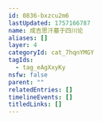 ```yaml
---
id: 0836-bxzcu2m6
lastUpdated: 1757166787
name: 成吉思汗墓于四川论
aliases: []
layer: 4
categoryId: cat_7hqnYMGY
tagIds:
  - tag_eAgXxyKy
nsfw: false
parent: ""
relatedEntries: []
timelineEvents: []
titledLinks: []
---
```


